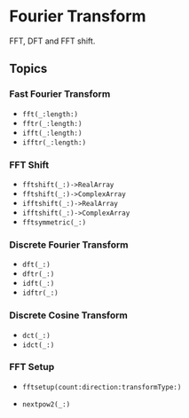 # Fourier Transform

FFT, DFT and FFT shift.

## Topics


### Fast Fourier Transform

- ``fft(_:length:)``
- ``fftr(_:length:)``
- ``ifft(_:length:)``
- ``ifftr(_:length:)``

### FFT Shift

- ``fftshift(_:)->RealArray``
- ``fftshift(_:)->ComplexArray``
- ``ifftshift(_:)->RealArray``
- ``ifftshift(_:)->ComplexArray``
- ``fftsymmetric(_:)``

### Discrete Fourier Transform 

- ``dft(_:)``
- ``dftr(_:)``
- ``idft(_:)``
- ``idftr(_:)``

### Discrete Cosine Transform

- ``dct(_:)``
- ``idct(_:)``

### FFT Setup

- ``fftsetup(count:direction:transformType:)``

- ``nextpow2(_:)``

